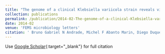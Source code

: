 ```yaml
---
title: "The genome of a clinical Klebsiella variicola strain reveals virulence-associated traits and a pl9-like plasmid."
collection: publications
permalink: /publication/2014-02-The-genome-of-a-clinical-Klebsiella-variicola-strain-reveals-virulence-associated-traits-and-a-pl9-like-plasmid
date: 2014-02
venue: 'FEMS microbiology letters'
citation: ' Bruno Gabriel N Andrade, Michel F Abanto Marin, Diego Duque Cambuy, Erica Lourenço Fonseca, Nadjla Ferreira Souza, Ana Carolina P Vicente, &quot;The genome of a clinical Klebsiella variicola strain reveals virulence-associated traits and a pl9-like plasmid..&quot; Plos One, 2014.'
---
```

Use [Google Scholar](https://scholar.google.com/scholar?hl=pt-BR&as_sdt=0%2C5&q=The+genome+of+a+clinical+Klebsiella+variicola+strain+reveals+virulence-associated+traits+and+a+pl9-like+plasmid&btnG=){:target="_blank"} for full citation 
